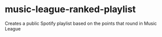 # music-league-ranked-playlist
Creates a public Spotify playlist based on the points that round in Music League
